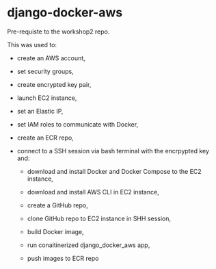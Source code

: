 # django-docker-aws
Pre-requiste to the workshop2 repo.

This was used to:

  - create an AWS account, 
  
  - set security groups, 
  
  - create encrypted key pair,
  
  - launch EC2 instance, 
  
  - set an Elastic IP, 
  
  - set IAM roles to communicate with Docker, 
  
  - create an ECR repo, 
  
  - connect to a SSH session via bash terminal with the encrpypted key and: 
  
    - download and install Docker and Docker Compose to the EC2 instance, 

    - download and install AWS CLI in EC2 instance, 

    - create a GitHub repo, 

    - clone GitHub repo to EC2 instance in SHH session, 

    - build Docker image, 

    - run conaitinerized django_docker_aws app, 

    - push images to ECR repo 
